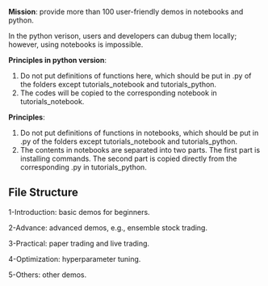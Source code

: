 **Mission**: provide more than 100 user-friendly demos in notebooks and python. 

In the python verison, users and developers can dubug them locally; however, using notebooks is impossible.


**Principles in python version**: 

1) Do not put definitions of functions here, which should be put in .py of the folders except tutorials_notebook and tutorials_python.
2) The codes will be copied to the corresponding notebook in tutorials_notebook.


**Principles**: 

1) Do not put definitions of functions in notebooks, which should be put in .py of the folders except tutorials_notebook and tutorials_python.
2) The contents in notebooks are separated into two parts. The first part is installing commands. The second part is copied directly from the corresponding .py in tutorials_python.

## File Structure


1-Introduction: basic demos for beginners.

2-Advance: advanced demos, e.g., ensemble stock trading.

3-Practical: paper trading and live trading.

4-Optimization: hyperparameter tuning.

5-Others: other demos.



